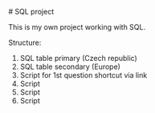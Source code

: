 \# SQL project



This is my own project working with SQL.



Structure:



1. SQL table primary (Czech republic)
2. SQL table secondary (Europe)
3. Script for 1st question shortcut via link
4. Script
5. Script
6. Script 
